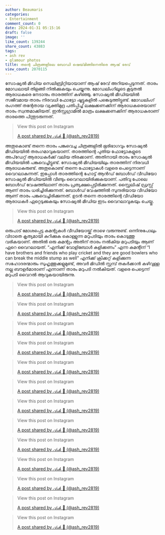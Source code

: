 ```yaml
---
author: Beaumaris
categories:
- Entertainment
comment_count: 0
date: 2024-01-31 05:15:16
draft: false
image: ''
like_count: 139244
share_count: 43883
tags:
- ash rev
- glamour photos
title: തന്റെ ചിത്രങ്ങളിലെ ബോഡി ഷെയ്‌മിങ്ങിനെതിരെ ആഷ് രേവ്
view_count: 2070115
---
```


സോഷ്യൽ മീഡിയ സെലിബ്രിറ്റിയായാണ് ആഷ് രേവ് അറിയപ്പെടുന്നത്. താരം മോഡലായി തിളങ്ങി നിൽക്കുകയും ചെയ്യുന്നു. മോഡലിംഗിലൂടെ കൂടുതൽ ആരാധകരെ നേടാനും താരത്തിന് കഴിഞ്ഞു. സോഷ്യൽ മീഡിയയിൽ സജീവമായ താരം നിരവധി ഫോട്ടോ ഷൂട്ടുകളിൽ പങ്കെടുത്തിട്ടുണ്ട്. മോഡലിംഗ് രംഗത്ത് തന്റേതായ വ്യക്തിമുദ്ര പതിപ്പിച്ച് ലക്ഷക്കണക്കിന് ആരാധകരെയാണ് താരം സ്വന്തമാക്കിയത്. ഇൻസ്റ്റഗ്രാമിൽ മാത്രം ലക്ഷക്കണക്കിന് ആരാധകരാണ് താരത്തെ പിന്തുടരുന്നത്. 

> View this post on Instagram
> 
> [A post shared by 𝒜𝓈𝒽 🌺 (@ash_rev2819)](https://www.instagram.com/reel/C2nL1jcpcB2/?utm_source=ig_embed&utm_campaign=loading)

അതുകൊണ്ട് തന്നെ താരം പങ്കുവെച്ച ചിത്രങ്ങളിൽ ഭൂരിഭാഗവും സോഷ്യൽ മീഡിയയിൽ തരംഗമാവുകയാണ്. താരത്തിന്റെ പുതിയ ഫോട്ടോകളുടെ അപ്‌ഡേറ്റ് ആരാധകർക്ക് വലിയ തിരക്കാണ്. അതിനായി താരം സോഷ്യൽ മീഡിയയിൽ പങ്കുവെച്ചിട്ടുണ്ട്. സോഷ്യൽ മീഡിയയിലും താരത്തിന് നിരവധി ആരാധകരുണ്ട്. അതുകൊണ്ട് തന്നെ ഫോട്ടോകൾ വളരെ പെട്ടെന്നാണ് വൈറലാകുന്നത്. ഇപ്പോൾ താരത്തിന്റെ ഹോട്ട് ആൻഡ് ബോൾഡ് വീഡിയോ സോഷ്യൽ മീഡിയയിൽ വീണ്ടും വൈറലായിരിക്കുകയാണ്. പതിവു പോലെ ബോൾഡ് വേഷത്തിലാണ് താരം പ്രത്യക്ഷപ്പെട്ടിരിക്കുന്നത്. സ്റ്റൈലിഷ് ഡ്രസ്സ്‌ ആണ് താരം ധരിച്ചിരിക്കുന്നത്. ബോൾഡ് വേഷത്തിൽ സുന്ദരിയായ വീഡിയോ ആണ് താരം പങ്കുവെച്ചിരിക്കുന്നത്. ഉടൻ തന്നെ താരത്തിന്റെ വീഡിയോ ആരാധകർ ഏറ്റെടുക്കുകയും സോഷ്യൽ മീഡിയ ഇടം വൈറലാവുകയും ചെയ്തു. 

> View this post on Instagram
> 
> [A post shared by 𝒜𝓈𝒽 🌺 (@ash_rev2819)](https://www.instagram.com/reel/C2X1wEaSfry/?utm_source=ig_embed&utm_campaign=loading)

ഒരുപാട് മോശപ്പെട്ട കമന്റുകൾ വീഡിയോയ്ക്ക് താഴെ വരുന്നുണ്ട്. ഒന്നിനുപോലും വിടാതെ കൃത്യമായി കുറിക്കുക കൊള്ളുന്ന മറുപടിയും താരം കൊടുത്തു വരികയാണ്. അതിൽ ഒരു കമന്റും അതിന് താരം നൽകിയ മറുപടിയും ആണ് ഏറെ വൈറലായത്. “എനിക്ക് വോളിബോൾ കളിക്കണം” എന്ന കമന്റിന് “I have brothers and friends who play cricket and they are good bowlers who can break the middle stump as well” എനിക്ക് ക്രിക്കറ്റ് കളിക്കുന്ന സഹോദരന്മാരും സുഹൃത്തുക്കളുമുണ്ട്, അവർ മിഡിൽ സ്റ്റമ്പ് തകർക്കാൻ കഴിവുള്ള നല്ല ബൗളർമാരാണ് എന്നാണ് താരം മറുപടി നൽകിയത്. വളരെ പെട്ടെന്ന് മറുപടി വൈറൽ ആവുകയായിരുന്നു. 

> View this post on Instagram
> 
> [A post shared by 𝒜𝓈𝒽 🌺 (@ash_rev2819)](https://www.instagram.com/p/C1_EY5WJXYB/?utm_source=ig_embed&utm_campaign=loading)

> View this post on Instagram
> 
> [A post shared by 𝒜𝓈𝒽 🌺 (@ash_rev2819)](https://www.instagram.com/reel/C17eGAdpviq/?utm_source=ig_embed&utm_campaign=loading)

> View this post on Instagram
> 
> [A post shared by 𝒜𝓈𝒽 🌺 (@ash_rev2819)](https://www.instagram.com/reel/C1hnCHSpW-Y/?utm_source=ig_embed&utm_campaign=loading)

> View this post on Instagram
> 
> [A post shared by 𝒜𝓈𝒽 🌺 (@ash_rev2819)](https://www.instagram.com/reel/C1cj1VWv_-2/?utm_source=ig_embed&utm_campaign=loading)

> View this post on Instagram
> 
> [A post shared by 𝒜𝓈𝒽 🌺 (@ash_rev2819)](https://www.instagram.com/reel/C1Fbun1Sqmy/?utm_source=ig_embed&utm_campaign=loading)

> View this post on Instagram
> 
> [A post shared by 𝒜𝓈𝒽 🌺 (@ash_rev2819)](https://www.instagram.com/reel/C09mXiyJOnp/?utm_source=ig_embed&utm_campaign=loading)

> View this post on Instagram
> 
> [A post shared by 𝒜𝓈𝒽 🌺 (@ash_rev2819)](https://www.instagram.com/reel/C04Zu_CJJtd/?utm_source=ig_embed&utm_campaign=loading)

> View this post on Instagram
> 
> [A post shared by 𝒜𝓈𝒽 🌺 (@ash_rev2819)](https://www.instagram.com/reel/Czw-oNaqrIQ/?utm_source=ig_embed&utm_campaign=loading)

> View this post on Instagram
> 
> [A post shared by 𝒜𝓈𝒽 🌺 (@ash_rev2819)](https://www.instagram.com/reel/CzhXUkmKApD/?utm_source=ig_embed&utm_campaign=loading)

> View this post on Instagram
> 
> [A post shared by 𝒜𝓈𝒽 🌺 (@ash_rev2819)](https://www.instagram.com/reel/CzO38_EK-UE/?utm_source=ig_embed&utm_campaign=loading)

> View this post on Instagram
> 
> [A post shared by 𝒜𝓈𝒽 🌺 (@ash_rev2819)](https://www.instagram.com/reel/CyqeELxqOuh/?utm_source=ig_embed&utm_campaign=loading)

> View this post on Instagram
> 
> [A post shared by 𝒜𝓈𝒽 🌺 (@ash_rev2819)](https://www.instagram.com/reel/CyfzdiAqwWk/?utm_source=ig_embed&utm_campaign=loading)

> View this post on Instagram
> 
> [A post shared by 𝒜𝓈𝒽 🌺 (@ash_rev2819)](https://www.instagram.com/reel/CxOBM12JZsa/?utm_source=ig_embed&utm_campaign=loading)